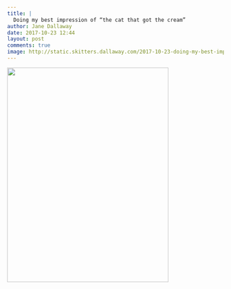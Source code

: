 ```yaml
---
title: |
  Doing my best impression of “the cat that got the cream”
author: Jane Dallaway
date: 2017-10-23 12:44
layout: post
comments: true
image: http://static.skitters.dallaway.com/2017-10-23-doing-my-best-impression-of--the-cat-that-got-the-cream-thumb-1-IMG-4521.JPG
---
```


<div>
        <a href="http://static.skitters.dallaway.com/2017-10-23-doing-my-best-impression-of--the-cat-that-got-the-cream-fullsize-1-IMG-4521.JPG">
          <img src="http://static.skitters.dallaway.com/2017-10-23-doing-my-best-impression-of--the-cat-that-got-the-cream-thumb-1-IMG-4521.JPG" width="375" height="500"/>
        </a>
      </div>


  
      